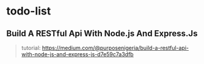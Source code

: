 # todo-list

## Build A RESTful Api With Node.js And Express.Js

> tutorial: https://medium.com/@purposenigeria/build-a-restful-api-with-node-js-and-express-js-d7e59c7a3dfb
